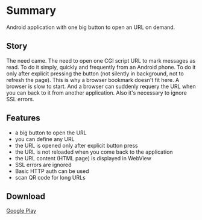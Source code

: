 Summary
=======

Android application with one big button to open an URL on demand.

Story
-----

The need came. The need to open one CGI script URL to mark messages as read. To do it simply, quickly and frequently from an Android phone. To do it only after explicit pressing the button (not silently in background, not to refresh the page). This is why a browser bookmark doesn't fit here. A browser is slow to start. And a browser can suddenly requery the URL when you can back to it from another application. Also it's necessary to ignore SSL errors.

Features
--------

* a big button to open the URL
* you can define any URL
* the URL is opened only after explicit button press
* the URL is not reloaded when you come back to the application
* the URL content (HTML page) is displayed in WebView
* SSL errors are ignored
* Basic HTTP auth can be used
* scan QR code for long URLs

Download
--------

[Google Play](https://play.google.com/store/apps/details?id=ru.gelin.android.getter)
